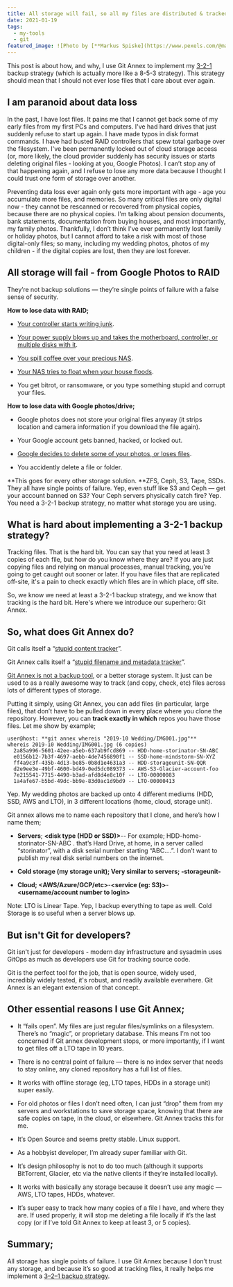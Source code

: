 ```yaml
---
title: All storage will fail, so all my files are distributed & tracked in Git Annex. ❤
date: 2021-01-19
tags:
  - my-tools
  - git
featured_image: ![Photo by [**Markus Spiske](https://www.pexels.com/@markusspiske?utm_content=attributionCopyText&utm_medium=referral&utm_source=pexels)** from [**Pexels](https://www.pexels.com/photo/space-apple-broken-technology-2644598/?utm_content=attributionCopyText&utm_medium=referral&utm_source=pexels)**](https://cdn-images-1.medium.com/max/3760/1*Nrhal9MO7DcLlRJ9RIXHrQ.jpeg)*Photo by [**Markus Spiske](https://www.pexels.com/@markusspiske?utm_content=attributionCopyText&utm_medium=referral&utm_source=pexels)** from [**Pexels](https://www.pexels.com/photo/space-apple-broken-technology-2644598/?utm_content=attributionCopyText&utm_medium=referral&utm_source=pexels)***
---
```


This post is about how, and why, I use Git Annex to implement my [3-2-1](https://en.wikipedia.org/wiki/Backup) backup strategy (which is actually more like a 8-5-3 strategy). This strategy should mean that I should not ever lose files that I care about ever again.

## I am paranoid about data loss

In the past, I have lost files. It pains me that I cannot get back some of my early files from my first PCs and computers. I've had hard drives that just suddenly refuse to start up again. I have made typos in disk format commands. I have had busted RAID controllers that spew total garbage over the filesystem. I've been permanently locked out of cloud storage access (or, more likely, the cloud provider suddenly has security issues or starts deleting original files - looking at you, Google Photos). I can’t stop any of that happening again, and I refuse to lose any more data because I thought I could trust one form of storage over another.

Preventing data loss ever again only gets more important with age - age you accumulate more files, and memories. So many critical files are only digital now - they cannot be rescanned or recovered from physical copies, because there are no physical copies. I'm talking about pension documents, bank statements, documentation from buying houses, and most importantly, my family photos. Thankfully, I don’t think I've ever permanently lost family or holiday photos, but I cannot afford to take a risk with most of those digital-only files; so many, including my wedding photos, photos of my children - if the digital copies are lost, then they are lost forever.

## All storage will fail - from Google Photos to RAID

They’re not backup solutions — they’re single points of failure with a false sense of security.

**How to lose data with RAID;**

* [Your controller starts writing junk](https://www.diskinternals.com/raid-recovery/how_to/).

* [Your power supply blows up and takes the motherboard, controller, or multiple disks with it](https://linustechtips.com/uploads/monthly_2018_10/IMG_2131.jpeg.e3cbf5a6160d2610e85bc9b2556bbf96.jpeg).

* [You spill coffee over your precious NAS](https://i.ytimg.com/vi/9GGnua2kUF0/hqdefault.jpg).

* [Your NAS tries to float when your house floods](https://image.bayimg.com/caakgaadl.jpg).

* You get bitrot, or ransomware, or you type something stupid and corrupt your files.

**How to lose data with Google photos/drive;**

* Google photos does not store your original files anyway (it strips location and camera information if you download the file again).

* Your Google account gets banned, hacked, or locked out.

* [Google decides to delete some of your photos, or loses files](https://support.google.com/drive/thread/18490916?hl=en).

* You accidently delete a file or folder.

**This goes for every other storage solution. **ZFS, Ceph, S3, Tape, SSDs. They all have single points of failure. Yep, even stuff like S3 and Ceph — get your account banned on S3? Your Ceph servers physically catch fire? Yep. You need a 3-2-1 backup strategy, no matter what storage you are using.

## What is hard about implementing a 3-2-1 backup strategy?

Tracking files. That is the hard bit. You can say that you need at least 3 copies of each file, but how do you know where they are? If you are just copying files and relying on manual processes, manual tracking, you're going to get caught out sooner or later. If you have files that are replicated off-site, it's a pain to check exactly which files are in which place, off site.

So, we know we need at least a 3-2-1 backup strategy, and we know that tracking is the hard bit. Here's where we introduce our superhero: Git Annex.

## So, what does Git Annex do?

Git calls itself a “[stupid content tracker](https://git-scm.com/docs/git)”.

Git Annex calls itself a “[stupid filename and metadata tracker](https://git-annex.branchable.com/how_it_works/)”.

[Git Annex is not a backup tool](https://git-annex.branchable.com/not/), or a better storage system. It just can be used to as a really awesome way to track (and copy, check, etc) files across lots of different types of storage.

Putting it simply, using Git Annex, you can add files (in particular, large files), that don’t have to be pulled down in every place where you clone the repository. However, you can **track exactly in which** repos you have those files. Let me show by example;

    user@host: **git annex whereis "2019-10 Wedding/IMG001.jpg"**
    whereis 2019-10 Wedding/IMG001.jpg (6 copies)
      2a85a996-5601-42ee-a5eb-637ab9fcd869 -- HDD-home-storinator-SN-ABC
      e0156b12-7b3f-4697-aebb-4de7456890f1 -- SSD-home-mindstorm-SN-XYZ
      ff4a9c3f-435b-4d13-be85-0b8d1e4631a3 -- HDD-storageunit-SN-QQR
      d2e9ee3e-49bf-4600-bd49-0ed5dc089373 -- AWS-S3-Glacier-account-foo
      7e215541-7715-4490-b3ad-afd8d4e8c10f -- LTO-00000083
      1a4afe67-b5bd-49dc-bb9e-83d0ac1d9bd9 -- LTO-00000413

Yep. My wedding photos are backed up onto 4 different mediums (HDD, SSD, AWS and LTO), in 3 different locations (home, cloud, storage unit).

Git annex allows me to name each repository that I clone, and here’s how I name them;

* **Servers**; **<disk type (HDD or SSD)>**-**<server name>**-**<disk serial>** For example; HDD-home-storinator-SN-ABC . that’s Hard Drive, at home, in a server called “storinator”, with a disk serial number starting “ABC….”. I don’t want to publish my real disk serial numbers on the internet.

* **Cold storage (my storage unit); **Very similar to servers; **<disk type>**-storageunit-**<disk serial>**

* **Cloud; <AWS/Azure/GCP/etc>**-**<service (eg: S3)>**-**<username/account number to login>**

Note: LTO is Linear Tape. Yep, I backup everything to tape as well. Cold Storage is so useful when a server blows up.

## But isn't Git for developers?

Git isn't just for developers - modern day infrastructure and sysadmin uses GitOps as much as developers use Git for tracking source code.

Git is the perfect tool for the job, that is open source, widely used, incredibly widely tested, it's robust, and readily available everwhere. Git Annex is an elegant extension of that concept.

## Other essential reasons I use Git Annex;

* It “fails open”. My files are just regular files/symlinks on a filesystem. There’s no “magic”, or proprietary database. This means I’m not too concerned if Git annex development stops, or more importantly, if I want to get files off a LTO tape in 10 years.

* There is no central point of failure — there is no index server that needs to stay online, any cloned repository has a full list of files.

* It works with offline storage (eg, LTO tapes, HDDs in a storage unit) super easily.

* For old photos or files I don’t need often, I can just “drop” them from my servers and workstations to save storage space, knowing that there are safe copies on tape, in the cloud, or elsewhere. Git Annex tracks this for me.

* It’s Open Source and seems pretty stable. Linux support.

* As a hobbyist developer, I’m already super familiar with Git.

* It’s design philosophy is not to do too much (although it supports BitTorrent, Glacier, etc via the native clients if they’re installed locally).

* It works with basically any storage because it doesn’t use any magic — AWS, LTO tapes, HDDs, whatever.

* It’s super easy to track how many copies of a file I have, and where they are. If used properly, it will stop me deleting a file locally if it’s the last copy (or if I’ve told Git Annex to keep at least 3, or 5 copies).

## Summary;

All storage has single points of failure. I use Git Annex because I don’t trust any storage, and because it’s so good at tracking files, it really helps me implement a [3–2–1 backup strategy](https://en.wikipedia.org/wiki/Backup).
